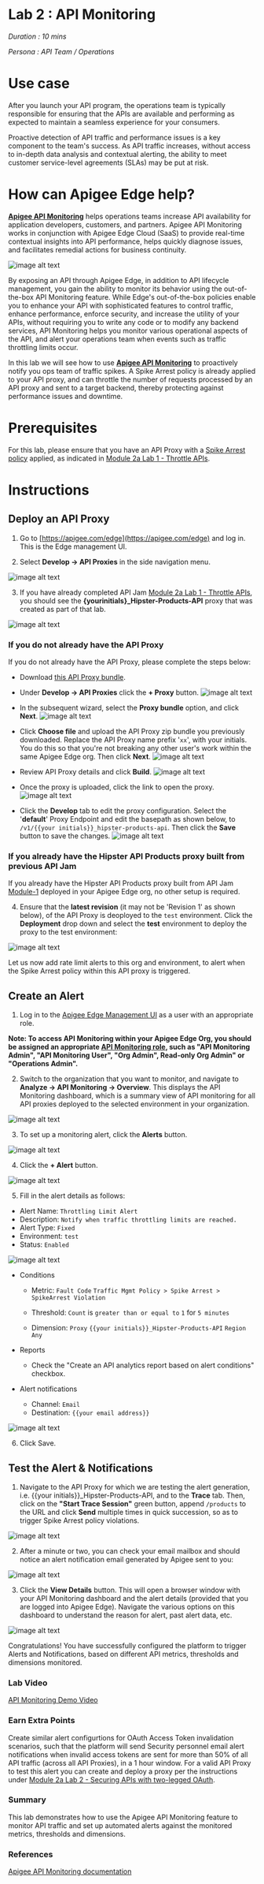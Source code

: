 # Lab 2 : API Monitoring

*Duration : 10 mins*

*Persona : API Team / Operations*

# Use case

After you launch your API program, the operations team is typically responsible for ensuring that the APIs are available and performing as expected to maintain a seamless experience for your consumers.

Proactive detection of API traffic and performance issues is a key component to the team's success. As API traffic increases, without access to in-depth data analysis and contextual alerting, the ability to meet customer service-level agreements (SLAs) may be put at risk.

# How can Apigee Edge help?

[**Apigee API Monitoring**](https://docs.apigee.com/api-monitoring) helps operations teams increase API availability for application developers, customers, and partners. Apigee API Monitoring works in conjunction with Apigee Edge Cloud (SaaS) to provide real-time contextual insights into API performance, helps quickly diagnose issues, and facilitates remedial actions for business continuity.

![image alt text](https://docs.apigee.com/api-monitoring/images/apimonitoring-overview.png)

By exposing an API through Apigee Edge, in addition to API lifecycle management, you gain the ability to monitor its behavior using the out-of-the-box API Monitoring feature. While Edge's out-of-the-box policies enable you to enhance your API with sophisticated features to control traffic, enhance performance, enforce security, and increase the utility of your APIs, without requiring you to write any code or to modify any backend services, API Monitoring helps you monitor various operational aspects of the API, and alert your operations team when events such as traffic throttling limits occur.

In this lab we will see how to use [**Apigee API Monitoring**](https://docs.apigee.com/api-monitoring) to proactively notify you ops team of traffic spikes. A Spike Arrest policy is already applied to your API proxy, and can throttle the number of requests processed by an API proxy and sent to a target backend, thereby protecting against performance issues and downtime.

# Prerequisites

For this lab, please ensure that you have an API Proxy with a [Spike Arrest policy](https://docs.apigee.com/api-platform/reference/policies/spike-arrest-policy) applied, as indicated in [Module 2a Lab 1 - Throttle APIs](../../../Module-2a/Labs/Lab%201).

# Instructions

## Deploy an API Proxy

1. Go to [https://apigee.com/edge](https://apigee.com/edge) and log in. This is the Edge management UI. 

2. Select **Develop → API Proxies** in the side navigation menu.

![image alt text](./media/image_0.png)

3. If you have already completed API Jam [Module 2a Lab 1 - Throttle APIs](../../../Module-2a/Labs/Lab%201), you should see the **{yourinitials}_Hipster-Products-API** proxy that was created as part of that lab.

![image alt text](./media/image_1.png)

### If you do not already have the API Proxy

   If you do not already have the API Proxy, please complete the steps below:
   * Download [this API Proxy bundle](../../Resources/xx_Hipster-Products-API_Lab2.zip?raw=true).

   * Under **Develop → API Proxies** click the **+ Proxy** button.
   ![image alt text](./media/AddProxyBtn.png)

   * In the subsequent wizard, select the **Proxy bundle** option, and click **Next**.
   ![image alt text](./media/SelectProxyBundle.png)

   * Click **Choose file** and upload the API Proxy zip bundle you previously downloaded. Replace the API Proxy name prefix '`xx`', with your initials. You do this so that you're not breaking any other user's work within the same Apigee Edge org. Then click **Next**.
   ![image alt text](./media/ZipBundleUpload.png)

   * Review API Proxy details and click **Build**.
   ![image alt text](./media/BuildBtn.png)

   * Once the proxy is uploaded, click the link to open the proxy.
   ![image alt text](./media/OpenProxy.png)

   * Click the **Develop** tab to edit the proxy configuration. Select the '**default**' Proxy Endpoint and edit the basepath as shown below, to `/v1/{{your initials}}_hipster-products-api`. Then click the **Save** button to save the changes.
   ![image alt text](./media/EditBasepath.png)

### If you already have the Hipster API Products proxy built from previous API Jam

If you already have the Hipster API Products proxy built from API Jam [Module-1](../../../Module-1) deployed in your Apigee Edge org, no other setup is required.

4. Ensure that the **latest revision** (it may not be 'Revision 1' as shown below), of the API Proxy is deoployed to the `test` environment. Click the **Deployment** drop down and select the **test** environment to deploy the proxy to the test environment:

![image alt text](./media/image_2.png)

Let us now add rate limit alerts to this org and environment, to alert when the Spike Arrest policy within this API proxy is triggered.

## Create an Alert

1. Log in to the [Apigee Edge Management UI](https://apigee.com/edge) as a user with an appropriate role.

**Note: To access API Monitoring within your Apigee Edge Org, you should be assigned an appropriate [API Monitoring role](https://docs.apigee.com/api-monitoring/access#api_monitoring_roles), such as "API Monitoring Admin", "API Monitoring User", "Org Admin", Read-only Org Admin" or "Operations Admin".**

2. Switch to the organization that you want to monitor, and navigate to **Analyze -> API Monitoring -> Overview**. This displays the API Monitoring dashboard, which is a summary view of API monitoring for all API proxies deployed to the selected environment in your organization.

![image alt text](./media/APIMonitoringOverview.png)

3. To set up a monitoring alert, click the **Alerts** button.

![image alt text](./media/ClickAlerts.png)

4. Click the **+ Alert** button.

![image alt text](./media/AddAlertBtn.png)

5. Fill in the alert details as follows:

* Alert Name: `Throttling Limit Alert`
* Description: `Notify when traffic throttling limits are reached.`
* Alert Type: `Fixed`
* Environment: `test`
* Status: `Enabled`

![image alt text](./media/AddAlertOverview.png)

* Conditions

    * Metric: `Fault Code` `Traffic Mgmt Policy > Spike Arrest > SpikeArrest Violation`

    * Threshold: `Count` is `greater than or equal to` `1` for `5 minutes`

    * Dimension: `Proxy` `{{your initials}}_Hipster-Products-API` `Region` `Any`

* Reports
    * Check the "Create an API analytics report based on alert conditions" checkbox.

* Alert notifications
    * Channel: `Email`
    * Destination: `{{your email address}}`

![image alt text](./media/AlertCondReportNotfnThenSave.png)

6. Click Save.

## Test the Alert & Notifications

1. Navigate to the API Proxy for which we are testing the alert generation, i.e. {{your initials}}\_Hipster-Products-API, and to the **Trace** tab. Then, click on the **"Start Trace Session"** green button, append `/products` to the URL and click **Send** multiple times in quick succession, so as to trigger Spike Arrest policy violations.

![image alt text](./media/TraceSpikeArrestTriggered.png)

2. After a minute or two, you can check your email mailbox and should notice an alert notification email generated by Apigee sent to you:

![image alt text](./media/AlertEmailNotfn.png)

3. Click the **View Details** button. This will open a browser window with your API Monitoring dashboard and the alert details (provided that you are logged into Apigee Edge). Navigate the various options on this dashboard to understand the reason for alert, past alert data, etc.

![image alt text](./media/AlertCustomReport.png)

Congratulations! You have successfully configured the platform to trigger Alerts and Notifications, based on different API metrics, thresholds and dimensions monitored.

### Lab Video
[API Monitoring Demo Video](https://youtu.be/9Zu37N2DOj8)

### Earn Extra Points
Create similar alert configurtions for OAuth Access Token invalidation scenarios, such that the platform will send Security personnel email alert notifications when invalid access tokens are sent for more than 50% of all API traffic (across all API Proxies), in a 1 hour window.
For a valid API Proxy to test this alert you can create and deploy a proxy per the instructions under [Module 2a Lab 2 - Securing APIs with two-legged OAuth](../../../Module-2a/Labs/Lab%202).

### Summary
This lab demonstrates how to use the Apigee API Monitoring feature to monitor API traffic and set up automated alerts against the monitored metrics, thresholds and dimensions.

### References
[Apigee API Monitoring documentation](https://docs.apigee.com/api-monitoring)